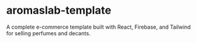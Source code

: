 # aromaslab-template
A complete e-commerce template built with React, Firebase, and Tailwind for selling perfumes and decants.
